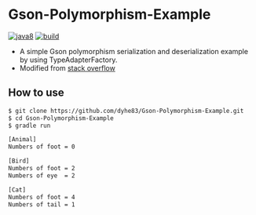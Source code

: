 # Gson-Polymorphism-Example
[![java8](https://img.shields.io/badge/java-8.0-orange.svg?style=popout)](https://www.java.com)
[![build](https://travis-ci.org/dyhe83/Gson-Polymorphism-Example.svg?branch=master)](https://travis-ci.org/dyhe83/Gson-Polymorphism-Example)

* A simple Gson polymorphism serialization and deserialization example by using TypeAdapterFactory.
* Modified from [stack overflow](https://stackoverflow.com/questions/36780871/gson-deserialize-json-array-with-multiple-object-types/36784255#36784255) 

## How to use
```sh
$ git clone https://github.com/dyhe83/Gson-Polymorphism-Example.git
$ cd Gson-Polymorphism-Example
$ gradle run

[Animal]
Numbers of foot = 0

[Bird]
Numbers of foot = 2
Numbers of eye  = 2

[Cat]
Numbers of foot = 4
Numbers of tail = 1
```
